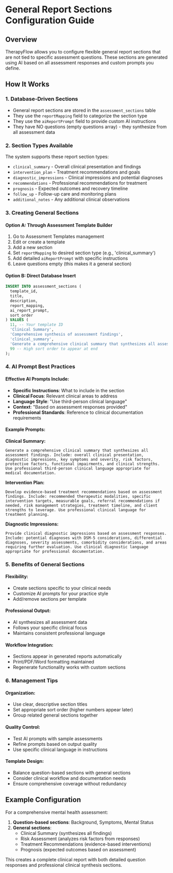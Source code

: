# General Report Sections Configuration Guide

## Overview
TherapyFlow allows you to configure flexible general report sections that are not tied to specific assessment questions. These sections are generated using AI based on all assessment responses and custom prompts you define.

## How It Works

### 1. Database-Driven Sections
- General report sections are stored in the `assessment_sections` table
- They use the `reportMapping` field to categorize the section type
- They use the `aiReportPrompt` field to provide custom AI instructions
- They have NO questions (empty questions array) - they synthesize from all assessment data

### 2. Section Types Available
The system supports these report section types:
- `clinical_summary` - Overall clinical presentation and findings
- `intervention_plan` - Treatment recommendations and goals
- `diagnostic_impressions` - Clinical impressions and potential diagnoses
- `recommendations` - Professional recommendations for treatment
- `prognosis` - Expected outcomes and recovery timeline
- `follow_up` - Follow-up care and monitoring plans
- `additional_notes` - Any additional clinical observations

### 3. Creating General Sections

#### Option A: Through Assessment Template Builder
1. Go to Assessment Templates management
2. Edit or create a template
3. Add a new section
4. Set `reportMapping` to desired section type (e.g., 'clinical_summary')
5. Add detailed `aiReportPrompt` with specific instructions
6. Leave questions empty (this makes it a general section)

#### Option B: Direct Database Insert
```sql
INSERT INTO assessment_sections (
  template_id, 
  title, 
  description,
  report_mapping,
  ai_report_prompt,
  sort_order
) VALUES (
  11, -- Your template ID
  'Clinical Summary',
  'Comprehensive synthesis of assessment findings',
  'clinical_summary',
  'Generate a comprehensive clinical summary that synthesizes all assessment findings. Include: - Overall clinical presentation and diagnostic impressions - Key symptoms and their severity/impact - Risk factors and protective factors - Functional impairments and strengths - Clinical observations and professional judgment. Use third-person clinical language suitable for diagnostic and treatment planning purposes.',
  99 -- High sort order to appear at end
);
```

### 4. AI Prompt Best Practices

#### Effective AI Prompts Include:
- **Specific Instructions**: What to include in the section
- **Clinical Focus**: Relevant clinical areas to address
- **Language Style**: "Use third-person clinical language"
- **Context**: "Based on assessment responses provided"
- **Professional Standards**: Reference to clinical documentation requirements

#### Example Prompts:

**Clinical Summary:**
```
Generate a comprehensive clinical summary that synthesizes all assessment findings. Include: overall clinical presentation, diagnostic impressions, key symptoms and severity, risk factors, protective factors, functional impairments, and clinical strengths. Use professional third-person clinical language appropriate for medical documentation.
```

**Intervention Plan:**
```
Develop evidence-based treatment recommendations based on assessment findings. Include: recommended therapeutic modalities, specific intervention targets, measurable goals, referral recommendations if needed, risk management strategies, treatment timeline, and client strengths to leverage. Use professional clinical language for treatment planning.
```

**Diagnostic Impressions:**
```
Provide clinical diagnostic impressions based on assessment responses. Include: potential diagnoses with DSM-5 considerations, differential diagnoses, severity assessments, comorbidity considerations, and areas requiring further evaluation. Use clinical diagnostic language appropriate for professional documentation.
```

### 5. Benefits of General Sections

#### Flexibility:
- Create sections specific to your clinical needs
- Customize AI prompts for your practice style
- Add/remove sections per template

#### Professional Output:
- AI synthesizes all assessment data
- Follows your specific clinical focus
- Maintains consistent professional language

#### Workflow Integration:
- Sections appear in generated reports automatically
- Print/PDF/Word formatting maintained
- Regenerate functionality works with custom sections

### 6. Management Tips

#### Organization:
- Use clear, descriptive section titles
- Set appropriate sort order (higher numbers appear later)
- Group related general sections together

#### Quality Control:
- Test AI prompts with sample assessments
- Refine prompts based on output quality
- Use specific clinical language in instructions

#### Template Design:
- Balance question-based sections with general sections
- Consider clinical workflow and documentation needs
- Ensure comprehensive coverage without redundancy

## Example Configuration

For a comprehensive mental health assessment:

1. **Question-based sections**: Background, Symptoms, Mental Status
2. **General sections**: 
   - Clinical Summary (synthesizes all findings)
   - Risk Assessment (analyzes risk factors from responses)
   - Treatment Recommendations (evidence-based interventions)
   - Prognosis (expected outcomes based on assessment)

This creates a complete clinical report with both detailed question responses and professional clinical synthesis sections.